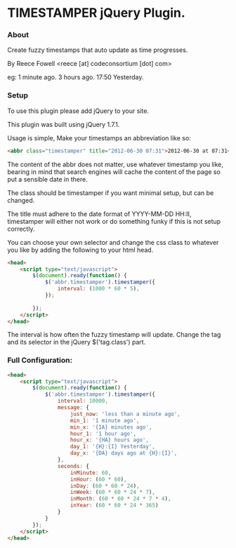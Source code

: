 TIMESTAMPER jQuery Plugin.
==========================

### About

Create fuzzy timestamps that auto update as time progresses.

By Reece Fowell <reece [at] codeconsortium [dot] com>

eg:
	1 minute ago.
	3 hours ago.
	17:50 Yesterday.

### Setup
To use this plugin please add jQuery to your site.

This plugin was built using jQuery 1.7.1.

Usage is simple, Make your timestamps an abbreviation like so:

```html
<abbr class="timestamper" title="2012-06-30 07:31">2012-06-30 at 07:31</abbr>
```

The content of the abbr does not matter, use whatever timestamp you like, bearing
in mind that search engines will cache the content of the page so put a sensible date
in there. 

The class should be timestamper if you want minimal setup, but can be changed.

The title must adhere to the date format of YYYY-MM-DD HH:II, timestamper will either not work
or do something funky if this is not setup correctly.

You can choose your own selector and change the css class to whatever you like by adding the
following to your html head.

```html
<head>
	<script type="text/javascript">
		$(document).ready(function() {
			$('abbr.timestamper').timestamper({ 
				interval: (1000 * 60 * 5),
			});
	
		});
	</script>
</head>
```

The interval is how often the fuzzy timestamp will update. Change the tag and its selector in
the jQuery $('tag.class') part.

### Full Configuration:

```html
<head>
	<script type="text/javascript">
		$(document).ready(function() {
			$('abbr.timestamper').timestamper({
				interval: 10000,
				message: {
					just_now: 'less than a minute ago',
					min_1: '1 minute ago',
					min_x: '{IA} minutes ago',
					hour_1: '1 hour ago',
					hour_x: '{HA} hours ago',
					day_1: '{H}:{I} Yesterday',
					day_x: '{DA} days ago at {H}:{I}',
				},
				seconds: {
					inMinute: 60,
					inHour: (60 * 60),
					inDay: (60 * 60 * 24),
					inWeek: (60 * 60 * 24 * 7),
					inMonth: (60 * 60 * 24 * 7 * 4),
					inYear: (60 * 60 * 24 * 365)
				}
			}
		});
	</script>
</head>
```
